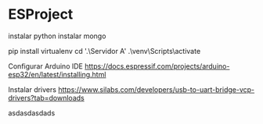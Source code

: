 # ESProject
instalar python
instalar mongo

pip install virtualenv
cd '.\Servidor A\'
.\venv\Scripts\activate

Configurar Arduino IDE
https://docs.espressif.com/projects/arduino-esp32/en/latest/installing.html

Instalar drivers
https://www.silabs.com/developers/usb-to-uart-bridge-vcp-drivers?tab=downloads


asdasdasdads
